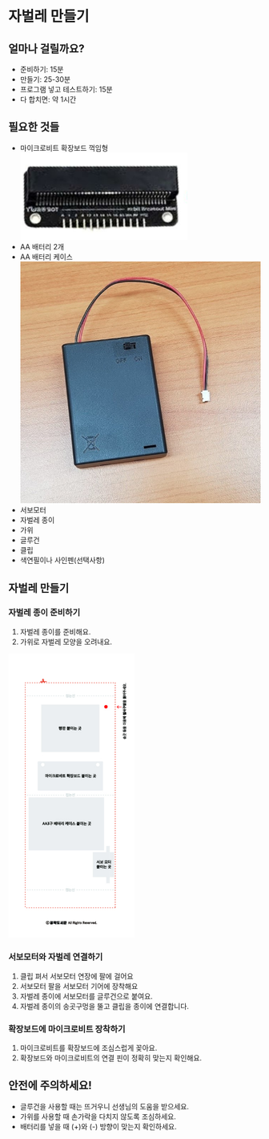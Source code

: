# 자벌레 만들기

## 얼마나 걸릴까요?
- 준비하기: 15분
- 만들기: 25-30분
- 프로그램 넣고 테스트하기: 15분
- 다 합치면: 약 1시간

## 필요한 것들
- 마이크로비트 확장보드 꺽임형  
![img](img/microbit-expandboard-angle.png)  
- AA 배터리 2개  
- AA 배터리 케이스  
![img](img/battery_case_AA.jpg)  
- 서보모터      
- 자벌레 종이      
- 가위    
- 글루건     
- 클립      
- 색연필이나 사인펜(선택사항)

## 자벌레 만들기

### 자벌레 종이 준비하기
1. 자벌레 종이를 준비해요.
2. 가위로 자벌레 모양을 오려내요.

<img src="/img/inchwarm_drawing_2.jpg" alt="drawing" width="50%" />   

### 서보모터와 자벌레 연결하기
1. 클립 펴서 서보모터 연장에 팔에 걸어요  
2. 서보모터 팔을 서보모터 기어에 장착해요
3. 자벌레 종이에 서보모터를 글루건으로 붙여요.
4. 자벌레 종이의 송곳구멍을 뚤고 클립을 종이에 연결합니다. 

### 확장보드에 마이크로비트 장착하기
1. 마이크로비트를 확장보드에 조심스럽게 꽂아요.
2. 확장보드와 마이크로비트의 연결 핀이 정확히 맞는지 확인해요.

## 안전에 주의하세요!

- 글루건을 사용할 때는 뜨거우니 선생님의 도움을 받으세요.
- 가위를 사용할 때 손가락을 다치지 않도록 조심하세요.
- 배터리를 넣을 때 (+)와 (-) 방향이 맞는지 확인하세요.